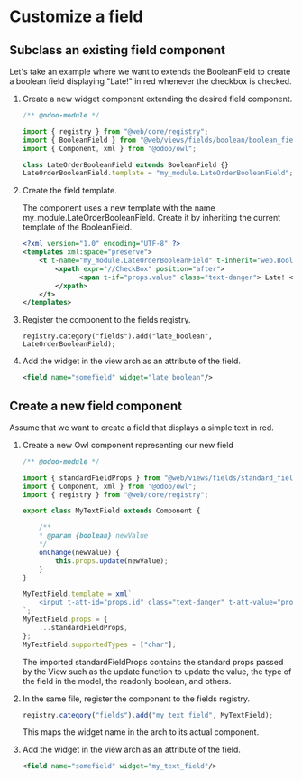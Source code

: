 # Customize a field

## Subclass an existing field component

Let's take an example where we want to extends the
<span class="title-ref">BooleanField</span> to create a boolean field
displaying "Late!" in red whenever the checkbox is checked.

1.  Create a new widget component extending the desired field component.

    ``` javascript
    /** @odoo-module */

    import { registry } from "@web/core/registry";
    import { BooleanField } from "@web/views/fields/boolean/boolean_field";
    import { Component, xml } from "@odoo/owl";

    class LateOrderBooleanField extends BooleanField {}
    LateOrderBooleanField.template = "my_module.LateOrderBooleanField";
    ```

2.  Create the field template.

    The component uses a new template with the name
    <span class="title-ref">my_module.LateOrderBooleanField</span>.
    Create it by inheriting the current template of the
    <span class="title-ref">BooleanField</span>.

    ``` xml
    <?xml version="1.0" encoding="UTF-8" ?>
    <templates xml:space="preserve">
        <t t-name="my_module.LateOrderBooleanField" t-inherit="web.BooleanField" owl="1">
            <xpath expr="//CheckBox" position="after">
                  <span t-if="props.value" class="text-danger"> Late! </span>
            </xpath>
        </t>
    </templates>
    ```

3.  Register the component to the fields registry.

    ``` 
    registry.category("fields").add("late_boolean", LateOrderBooleanField);
    ```

4.  Add the widget in the view arch as an attribute of the field.

    ``` xml
    <field name="somefield" widget="late_boolean"/>
    ```

## Create a new field component

Assume that we want to create a field that displays a simple text in
red.

1.  Create a new Owl component representing our new field

    ``` js
    /** @odoo-module */

    import { standardFieldProps } from "@web/views/fields/standard_field_props";
    import { Component, xml } from "@odoo/owl";
    import { registry } from "@web/core/registry";

    export class MyTextField extends Component {

        /**
        * @param {boolean} newValue
        */
        onChange(newValue) {
            this.props.update(newValue);
        }
    }

    MyTextField.template = xml`
        <input t-att-id="props.id" class="text-danger" t-att-value="props.value" onChange.bind="onChange" />
    `;
    MyTextField.props = {
        ...standardFieldProps,
    };
    MyTextField.supportedTypes = ["char"];
    ```

    The imported <span class="title-ref">standardFieldProps</span>
    contains the standard props passed by the
    <span class="title-ref">View</span> such as the
    <span class="title-ref">update</span> function to update the value,
    the <span class="title-ref">type</span> of the field in the model,
    the <span class="title-ref">readonly</span> boolean, and others.

2.  In the same file, register the component to the fields registry.

    ``` js
    registry.category("fields").add("my_text_field", MyTextField);
    ```

    This maps the widget name in the arch to its actual component.

3.  Add the widget in the view arch as an attribute of the field.

    ``` xml
    <field name="somefield" widget="my_text_field"/>
    ```
